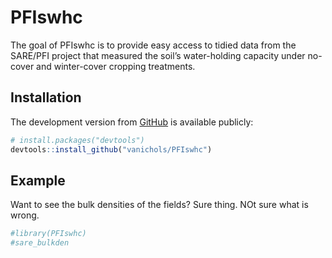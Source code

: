 
<!-- README.md is generated from README.Rmd. Please edit that file -->

# PFIswhc

<!-- badges: start -->
<!-- badges: end -->

The goal of PFIswhc is to provide easy access to tidied data from the
SARE/PFI project that measured the soil’s water-holding capacity under
no-cover and winter-cover cropping treatments.

## Installation

The development version from [GitHub](https://github.com/) is available
publicly:

``` r
# install.packages("devtools")
devtools::install_github("vanichols/PFIswhc")
```

## Example

Want to see the bulk densities of the fields? Sure thing. NOt sure what
is wrong.

``` r
#library(PFIswhc)
#sare_bulkden
```
